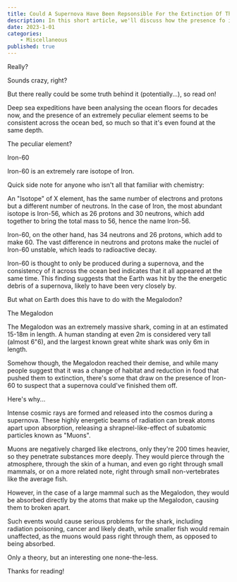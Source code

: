 ```yaml
---
title: Could A Supernova Have Been Repsonsible For the Extinction Of The Megaladon Shark?
description: In this short article, we'll discuss how the presence fo iron-60 in our oceans suggests that we've been hit by hard-hitting supernovae in the past, and how this relates to the Megaladon.
date: 2023-1-01
categories:
    - Miscellaneous
published: true
---
```



Really?

Sounds crazy, right?

But there really could be some truth behind it (potentially...), so read on!

Deep sea expeditions have been analysing the ocean floors for decades now, and the presence of an extremely peculiar element seems to be consistent across the ocean bed, so much so that it's even found at the same depth.

The peculiar element?

Iron-60

Iron-60 is an extremely rare isotope of Iron. 

Quick side note for anyone who isn't all that familiar with chemistry:

An "Isotope" of X element, has the same number of electrons and protons but a different number of neutrons. In the case of Iron, the most abundant isotope is Iron-56, which as 26 protons and 30 neutrons, which add together to bring the total mass to 56, hence the name Iron-56. 

Iron-60, on the other hand, has 34 neutrons and 26 protons, which add to make 60. The vast difference in neutrons and protons make the nuclei of Iron-60 unstable, which leads to radioactive decay. 

Iron-60 is thought to only be produced during a supernova, and the consistency of it across the ocean bed indicates that it all appeared at the same time. This finding suggests that the Earth was hit by the the energetic debris of a supernova, likely to have been very closely by. 


But what on Earth does this have to do with the Megalodon? 

The Megalodon

The Megalodon was an extremely massive shark, coming in at an estimated 15-18m in length. A human standing at even 2m is considered very tall (almost 6"6), and the largest known great white shark was only 6m in length.  

Somehow though, the Megalodon reached their demise, and while many people suggest that it was a change of habitat and reduction in food that pushed them to extinction, there's some that draw on the presence of Iron-60 to suspect that a supernova could've finished them off. 

Here's why...

Intense cosmic rays are formed and released into the cosmos during a supernova. These highly energetic beams of radiation can break atoms apart upon absorption, releasing a shrapnel-like-effect of subatomic particles known as "Muons".

Muons are negatively charged like electrons, only they're 200 times heavier, so they penetrate substances more deeply. They would pierce through the atmosphere, through the skin of a human, and even go right through small mammals, or on a more related note, right through small non-vertebrates like the average fish. 

However, in the case of a large mammal such as the Megalodon, they would be absorbed directly by the atoms that make up the Megalodon, causing them to broken apart. 

Such events would cause serious problems for the shark, including radiation poisoning, cancer and likely death, while smaller fish would remain unaffected, as the muons would pass right through them, as opposed to being absorbed.  

Only a theory, but an interesting one none-the-less.

Thanks for reading!




